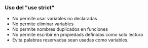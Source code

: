 ### Uso del "use strict"
- No permite usar variables no declaradas
- No permite eliminar variables
- No permite nombres duplicados en funciones
- No permite escribir en propiedads definidas como solo lectura
- Evita palabras reservadsa sean usadas como variables.